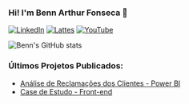 ### Hi! I'm Benn Arthur Fonseca 🚀
[![LinkedIn](https://img.shields.io/badge/LinkedIn-0077B5?style=for-the-badge&logo=linkedin&logoColor=white)](https://www.linkedin.com/in/bennarthur/)
[![Lattes](https://img.shields.io/badge/-LATTES-orange?style=for-the-badge&logo=bookstack&logoColor=white)](http://lattes.cnpq.br/5050276087083384)
[![YouTube](https://img.shields.io/badge/YouTube-FF0000?style=for-the-badge&logo=youtube&logoColor=white)](https://www.youtube.com/@bennarthur)

![Benn's GitHub stats](https://github-readme-stats.vercel.app/api?username=bennarthurdev&theme=dark&show_icons=true)

### Últimos Projetos Publicados:
- [Análise de Reclamações dos Clientes - Power BI](https://app.powerbi.com/view?r=eyJrIjoiMjgwMmEwZTItMmM0NC00NTc0LWEwMDYtNDEwNDhkMWYwMjQ1IiwidCI6IjFmM2RkMmViLTkyODQtNGFjNi05ZjdhLTgzMzg2NzQ4YzA4NSJ9)<br/>
- [Case de Estudo - Front-end](https://bennarthurdev.github.io/front/)
